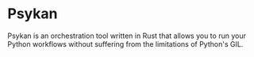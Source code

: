 # Psykan

Psykan is an orchestration tool written in Rust that allows you to run your Python workflows without suffering from the limitations of Python's GIL.
